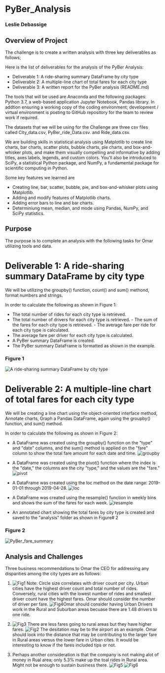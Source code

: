 # PyBer_Analysis
### Leslie Debassige 


## Overview of Project
The challenge is to create a written analysis with three key deliverables as follows; 

Here is the list of deliverables for the analysis of the PyBer Analysis: 

- Deliverable 1: A ride-sharing summary DataFrame by city type
- Deliverable 2: A multiple-line chart of total fares for each city type
- Deliverable 3: A written report for the PyBer analysis (README.md)

The tools that will be used are Anaconda and the following packages: Python 3.7, a web-based application Jupyter Notebook, Pandas library. In addtion ensuring a working copy of the coding environment; development / virtual environment is posting to GitHub repository for the team to review work if required.  

The datasets that we will be using for the Challenge are three csv files called City_data.csv, PyBer_ride_Data.csv. and Ride_data.csv.

We are building skills in statistical analysis using Matplotlib to create line charts, bar charts, scatter plots, bubble charts, pie charts, and box-and-whisker plots, and make them visually compelling and informative by adding titles, axes labels, legends, and custom colors. You'll also be introduced to SciPy, a statistical Python package, and NumPy, a fundamental package for scientific computing in Python.

Some key features we learned are 

* Creating line, bar, scatter, bubble, pie, and box-and-whisker plots using Matplotlib.
* Adding and modify features of Matplotlib charts.
* Adding error bars to line and bar charts.
* Determiniung mean, median, and mode using Pandas, NumPy, and SciPy statistics.

## Purpose

The purpose is to complete an analysis with the following tasks for Omar utilizing tools and data. 

Deliverable 1: A ride-sharing summary DataFrame by city type
==============================================
We will be utilizing the groupby() function, count() and sum() methond, format numbers and strings.

In order to calculate the following as shown in Figure 1:
- The total number of rides for each city type is retrieved. 
- The total number of drivers for each city type is retrieved. 
​- The sum of the fares for each city type is retrieved. 
​- The average fare per ride for each city type is calculated. 
- The average fare per driver for each city type is calculated. 
- A PyBer summary DataFrame is created. 
- The PyBer summary DataFrame is formatted as shown in the example. 

### Figure 1
![A ride-sharing summary DataFrame by city type](https://github.com/735713038455163/PyBer_Analysis/blob/master/Resources/A%20ride-sharing%20summary%20DataFrame%20by%20city%20type.PNG)

Deliverable 2: A multiple-line chart of total fares for each city type
=======================================================================
We will be creating a line chart using the object-oriented interface method, Annotate charts, Graph a Pandas DataFrame, again using the groupby() function, and sum() method.

In order to calculate the following as shown in Figure 2:

- A DataFrame was created using the groupby() function on the "type" and "date" columns, and the sum() method is applied on the "fare" column to show the total fare amount for each date and time.
![groupby](https://github.com/735713038455163/PyBer_Analysis/blob/master/Resources/groupby.PNG)

- A DataFrame was created using the pivot() function where the index is the "date," the columns are the city "type," and the values are the "fare." 
![pivot](https://github.com/735713038455163/PyBer_Analysis/blob/master/Resources/pivot.PNG)

- A DataFrame was created using the loc method on the date range: 2019-01-01 through 2019-04-28. 
![loc](https://github.com/735713038455163/PyBer_Analysis/blob/master/Resources/loc.PNG)

- A DataFrame was created using the resample() function in weekly bins and shows the sum of the fares for each week.
![resample](https://github.com/735713038455163/PyBer_Analysis/blob/master/Resources/resample.PNG)

- An annotated chart showing the total fares by city type is created and saved to the "analysis" folder as shown in Figure# 2

### Figure 2
![PyBer_fare_summary](https://github.com/735713038455163/PyBer_Analysis/blob/master/Analysis/PyBer_fare_summary.png)


## Analysis and Challenges


Three business recommendations to Omar the CEO for addressing any disparities among the city types are as follows:

1. ![Fig1](https://github.com/735713038455163/PyBer_Analysis/blob/master/Analysis/Fig1.png)
Note: Circle size correlates with driver count per city. Urban cities have the highest driver count and total number of rides. Conversely, rural cities with the lowest number of rides and smallest driver count have the highest fares. Omar should consider the number of driver per fare. 
![Fig4](https://github.com/735713038455163/PyBer_Analysis/blob/master/Analysis/Fig4.png)Omar should consider having Urban Drivers work in the Rural and Suburban areas becuase there are 1.48 drivers to one ride. 

2. ![Fig3](https://github.com/735713038455163/PyBer_Analysis/blob/master/Analysis/Fig3.png) There are less fares going to rural areas but they have higher fares. 
![Fig2](https://github.com/735713038455163/PyBer_Analysis/blob/master/Analysis/Fig2.png) The desitation may be to the airport as an example. 
Omar should look into the distance that may be contributing to the larger fare in Rural areas versus the lower fare in Urban cites. It would be interesting to know if the fares included tips or not.

3. Perhaps another consideration is that the company is not making alot of money in Rual area; only 5.3% make up the toal rides in Rural area. Might not be enough to sustain business there. 
![Fig5](https://github.com/735713038455163/PyBer_Analysis/blob/master/Analysis/Fig5.png)
![Fig6](https://github.com/735713038455163/PyBer_Analysis/blob/master/Analysis/Fig6.png)


